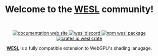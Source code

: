 <h1 align="center">
  Welcome to the <a href="https://wesl-lang.dev/community">WESL</a> community!
</h1>

<br/>

<p align="center">
  <a href="https://wesl-lang.dev">
    <img
      src="https://img.shields.io/badge/Documentation-0475b6?style=for-the-badge"
      alt="documentation web site"
      />
  </a>
  <a href="https://discord.gg/Ty7MjWVfvh">
    <img 
      src="https://img.shields.io/discord/1275293995152703488?style=for-the-badge&label=Discord"
      alt="wesl discord"
    />
  </a>
  <a href="https://www.npmjs.com/package/wesl">
    <img
      src="https://img.shields.io/npm/v/wesl?style=for-the-badge" 
      alt="npm wesl package"
    />
  </a>
  <a href="https://crates.io/crates/wesl">
    <img 
      src="https://img.shields.io/crates/v/wesl?style=for-the-badge"
      alt="crates.io wesl crate"
    />
  </a>
</p>

<p align="center">
  <a href="https://wesl-lang.dev"><b>WESL</b></a> is a fully compatible extension to WebGPU's shading lanugage.
</p>

<br/>
